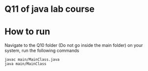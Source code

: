 # Q11 of java lab course
# How to run
Navigate to the Q10 folder (Do not go inside the main folder) on your system, 
run the following commands
    
    javac main/MainClass.java
    java main/MainClass